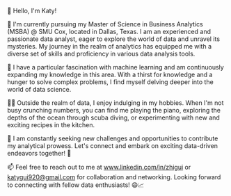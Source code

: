 👋 Hello, I'm Katy!

👀 I'm currently pursuing my Master of Science in Business Analytics (MSBA) @ SMU Cox, located in Dallas, Texas. I am an experienced and passionate data analyst, eager to explore the world of data and unravel its mysteries. My journey in the realm of analytics has equipped me with a diverse set of skills and proficiency in various data analysis tools.

🌱 I have a particular fascination with machine learning and am continuously expanding my knowledge in this area. With a thirst for knowledge and a hunger to solve complex problems, I find myself delving deeper into the world of data science.

🏄‍♀️ Outside the realm of data, I enjoy indulging in my hobbies. When I'm not busy crunching numbers, you can find me playing the piano, exploring the depths of the ocean through scuba diving, or experimenting with new and exciting recipes in the kitchen.

💞️ I am constantly seeking new challenges and opportunities to contribute my analytical prowess. Let's connect and embark on exciting data-driven endeavors together! 🚀

📫 Feel free to reach out to me at www.linkedin.com/in/zhigui or katygui920@gmail.com for collaboration and networking. Looking forward to connecting with fellow data enthusiasts! 😄📈
